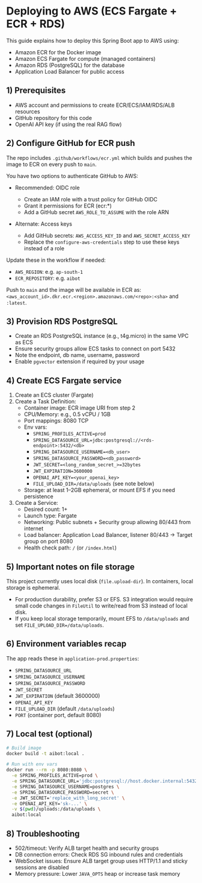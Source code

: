 # Deploying to AWS (ECS Fargate + ECR + RDS)

This guide explains how to deploy this Spring Boot app to AWS using:
- Amazon ECR for the Docker image
- Amazon ECS Fargate for compute (managed containers)
- Amazon RDS (PostgreSQL) for the database
- Application Load Balancer for public access

## 1) Prerequisites
- AWS account and permissions to create ECR/ECS/IAM/RDS/ALB resources
- GitHub repository for this code
- OpenAI API key (if using the real RAG flow)

## 2) Configure GitHub for ECR push
The repo includes `.github/workflows/ecr.yml` which builds and pushes the image to ECR on every push to `main`.

You have two options to authenticate GitHub to AWS:

- Recommended: OIDC role
  - Create an IAM role with a trust policy for GitHub OIDC
  - Grant it permissions for ECR (ecr:*)
  - Add a GitHub secret `AWS_ROLE_TO_ASSUME` with the role ARN

- Alternate: Access keys
  - Add GitHub secrets: `AWS_ACCESS_KEY_ID` and `AWS_SECRET_ACCESS_KEY`
  - Replace the `configure-aws-credentials` step to use these keys instead of a role

Update these in the workflow if needed:
- `AWS_REGION`: e.g. `ap-south-1`
- `ECR_REPOSITORY`: e.g. `aibot`

Push to `main` and the image will be available in ECR as:
`<aws_account_id>.dkr.ecr.<region>.amazonaws.com/<repo>:<sha>` and `:latest`.

## 3) Provision RDS PostgreSQL
- Create an RDS PostgreSQL instance (e.g., t4g.micro) in the same VPC as ECS
- Ensure security groups allow ECS tasks to connect on port 5432
- Note the endpoint, db name, username, password
- Enable `pgvector` extension if required by your usage

## 4) Create ECS Fargate service
1. Create an ECS cluster (Fargate)
2. Create a Task Definition:
   - Container image: ECR image URI from step 2
   - CPU/Memory: e.g., 0.5 vCPU / 1GB
   - Port mappings: 8080 TCP
   - Env vars:
     - `SPRING_PROFILES_ACTIVE=prod`
     - `SPRING_DATASOURCE_URL=jdbc:postgresql://<rds-endpoint>:5432/<db>`
     - `SPRING_DATASOURCE_USERNAME=<db_user>`
     - `SPRING_DATASOURCE_PASSWORD=<db_password>`
     - `JWT_SECRET=<long_random_secret_>=32bytes`
     - `JWT_EXPIRATION=3600000`
     - `OPENAI_API_KEY=<your_openai_key>`
     - `FILE_UPLOAD_DIR=/data/uploads` (see note below)
   - Storage: at least 1–2GB ephemeral, or mount EFS if you need persistence
3. Create a Service:
   - Desired count: 1+
   - Launch type: Fargate
   - Networking: Public subnets + Security group allowing 80/443 from internet
   - Load balancer: Application Load Balancer, listener 80/443 → Target group on port 8080
   - Health check path: `/` (or `/index.html`)

## 5) Important notes on file storage
This project currently uses local disk (`file.upload-dir`). In containers, local storage is ephemeral.

- For production durability, prefer S3 or EFS. S3 integration would require small code changes in `FileUtil` to write/read from S3 instead of local disk.
- If you keep local storage temporarily, mount EFS to `/data/uploads` and set `FILE_UPLOAD_DIR=/data/uploads`.

## 6) Environment variables recap
The app reads these in `application-prod.properties`:
- `SPRING_DATASOURCE_URL`
- `SPRING_DATASOURCE_USERNAME`
- `SPRING_DATASOURCE_PASSWORD`
- `JWT_SECRET`
- `JWT_EXPIRATION` (default 3600000)
- `OPENAI_API_KEY`
- `FILE_UPLOAD_DIR` (default `/data/uploads`)
- `PORT` (container port, default 8080)

## 7) Local test (optional)
```bash
# Build image
docker build -t aibot:local .

# Run with env vars
docker run --rm -p 8080:8080 \
  -e SPRING_PROFILES_ACTIVE=prod \
  -e SPRING_DATASOURCE_URL='jdbc:postgresql://host.docker.internal:5432/aibot_db' \
  -e SPRING_DATASOURCE_USERNAME=postgres \
  -e SPRING_DATASOURCE_PASSWORD=secret \
  -e JWT_SECRET='replace_with_long_secret' \
  -e OPENAI_API_KEY='sk-...' \
  -v $(pwd)/uploads:/data/uploads \
  aibot:local
```

## 8) Troubleshooting
- 502/timeout: Verify ALB target health and security groups
- DB connection errors: Check RDS SG inbound rules and credentials
- WebSocket issues: Ensure ALB target group uses HTTP/1.1 and sticky sessions are disabled
- Memory pressure: Lower `JAVA_OPTS` heap or increase task memory
